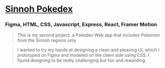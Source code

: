 # [Sinnoh Pokedex](https://sinnoh-pokedex.vercel.app/)

### Figma, HTML, CSS, Javascript, Express, React, Framer Motion

> This is my second project, a Pokedex Web app that includes Pokemon from the Sinnoh regions only

> I wanted to try my hands at designing a clean and pleasing UI, which I prototyped on Figma
  and modeled on the client side using CSS. I found designing to be really challenging but
  fun and rewarding.

